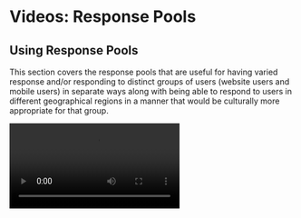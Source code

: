 # Videos: Response Pools

## Using Response Pools

This section covers the response pools that are useful for having varied response and/or responding to distinct groups of users (website users and mobile users) in separate ways along with being able to respond to users in different geographical regions in a manner that would be culturally more appropriate for that group.

<video src="https://vimeo.com/896561670"/>

## More Resources

{% include from="Training-Access-Amelia-Videos.md" element-id="F01-01_0002-Training-Access-Amelia-Videos_snippet" /%}
